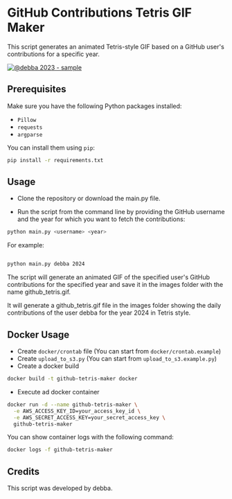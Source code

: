 # GitHub Contributions Tetris GIF Maker

This script generates an animated Tetris-style GIF based on a GitHub user's contributions for a specific year.

[![@debba 2023 - sample](https://raw.githubusercontent.com/debba/gh-contributions-tetris-gif-maker/main/sample/test_debba_2023.gif)](https://www.github.com/debba)

## Prerequisites

Make sure you have the following Python packages installed:

- `Pillow`
- `requests`
- `argparse`

You can install them using `pip`:

```sh
pip install -r requirements.txt
```

## Usage

- Clone the repository or download the main.py file.

- Run the script from the command line by providing the GitHub username and the year for which you want to fetch the contributions:

```sh
python main.py <username> <year>
```
For example:

```sh

python main.py debba 2024
```

The script will generate an animated GIF of the specified user's GitHub contributions for the specified year and save it in the images folder with the name github_tetris.gif.

It will generate a github_tetris.gif file in the images folder showing the daily contributions of the user debba for the year 2024 in Tetris style.

## Docker Usage

- Create `docker/crontab` file  (You can start from `docker/crontab.example`)
- Create `upload_to_s3.py` (You can start from `upload_to_s3.example.py`)
- Create a docker build
```sh
docker build -t github-tetris-maker docker
```
- Execute ad docker container
```sh
docker run -d --name github-tetris-maker \
  -e AWS_ACCESS_KEY_ID=your_access_key_id \
  -e AWS_SECRET_ACCESS_KEY=your_secret_access_key \
  github-tetris-maker
```

You can show container logs with the following command:
```sh
docker logs -f github-tetris-maker
```


## Credits

This script was developed by debba.
